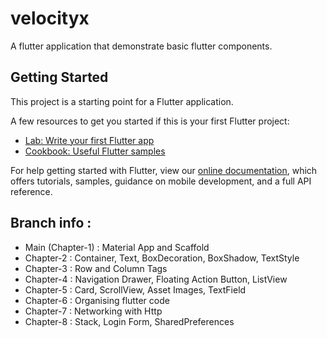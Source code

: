 # velocityx

A flutter application that demonstrate basic flutter components.

## Getting Started

This project is a starting point for a Flutter application.

A few resources to get you started if this is your first Flutter project:

- [Lab: Write your first Flutter app](https://flutter.dev/docs/get-started/codelab)
- [Cookbook: Useful Flutter samples](https://flutter.dev/docs/cookbook)

For help getting started with Flutter, view our
[online documentation](https://flutter.dev/docs), which offers tutorials,
samples, guidance on mobile development, and a full API reference.

## Branch info :
- Main (Chapter-1) : Material App and Scaffold
- Chapter-2 : Container, Text, BoxDecoration, BoxShadow, TextStyle 
- Chapter-3 : Row and Column Tags
- Chapter-4 : Navigation Drawer, Floating Action Button, ListView 
- Chapter-5 : Card, ScrollView, Asset Images, TextField
- Chapter-6 : Organising flutter code
- Chapter-7 : Networking with Http
- Chapter-8 : Stack, Login Form, SharedPreferences

